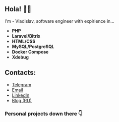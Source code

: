## Hola! 👋🏻

I'm - Vladislav, software engineer with expirience in...

- **PHP**
- **Laravel/Bitrix**
- **HTML/CSS**
- **MySQL/PostgreSQL**
- **Docker Compose**
- **Xdebug**

## Contacts:

- [Telegram](https://t.me/wh0X_Xam1)
- [Email](henkel@vladislav@gmail.com)
- [LinkedIn](https://www.linkedin.com/in/vladislav-henkel-8b1896218/)
- [Blog (RU)](https://t.me/my_dev_logs)

### Personal projects down there 👇
<!--
**henkel-v/henkel-v** is a ✨ _special_ ✨ repository because its `README.md` (this file) appears on your GitHub profile.

Here are some ideas to get you started:

- 🔭 I’m currently working on ...
- 🌱 I’m currently learning ...
- 👯 I’m looking to collaborate on ...
- 🤔 I’m looking for help with ...
- 💬 Ask me about ...
- 📫 How to reach me: ...
- 😄 Pronouns: ...
- ⚡ Fun fact: ...
-->
